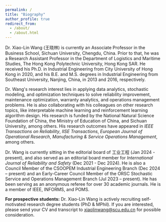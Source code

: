 ```yaml
---
permalink: /
title: "Biography"
author_profile: true
redirect_from: 
  - /about/
  - /about.html
---
```


Dr. Xiao-Lin Wang (王晓林) is currently an Associate Professor in the Business School, Sichuan University, Chengdu, China. Prior to that, he was a Research Assistant Professor in the Department of Logistics and Maritime Studies, The Hong Kong Polytechnic University, Hong Kong SAR. He received his Ph.D. in Industrial Engineering from City University of Hong Kong in 2020, and his B.E. and M.S. degrees in Industrial Engineering from Southeast University, Nanjing, China, in 2013 and 2016, respectively. 

Dr. Wang's research interest lies in applying data analytics, stochastic modeling, and optimization techniques to solve reliability improvement, maintenance optimization, warranty analytics, and operations management problems. He is also collaborating with his colleagues on other research topics, like interpretable machine learning and reinforcement learning algorithm design. His research is funded by the National Natural Science Foundation of China, the Ministry of Education of China, and Sichuan University, among others. His research outcomes have appeared in <i>IEEE Transactions on Reliability</i>, <i>IISE Transactions</i>, <i>European Journal of Operational Research</i>, <i>Manufacturing & Service Operations Management</i>, among others. 

Dr. Wang is currently sitting in the editorial board of 工业工程 (Jan 2024 - present), and also served as an editorial board member for <i>International Journal of Reliability and Safety</i> (Dec 2021 - Dec 2024). He is also a Council Member of the CSOOPEM Industrial Engineering Branch (Dec 2024 – present) and an Early-Career Council Member of the ORSC Stochastic Service and Operations Management Branch (Jul 2023 – present). He has been serving as an anonymous referee for over 30 academic journals. He is a member of IEEE, INFORMS, and POMS.

<b>For prospective students:</b> Dr. Xiao-Lin Wang is actively recruiting self-motivated research degree students (PhD & MPhil). If you are interested, please send your CV and transcript to <u>xiaolinwang@scu.edu.cn</u> for possible consideration.
